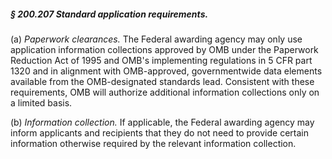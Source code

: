 ##### § 200.207 Standard application requirements. #####

(a) *Paperwork clearances.* The Federal awarding agency may only use application information collections approved by OMB under the Paperwork Reduction Act of 1995 and OMB's implementing regulations in 5 CFR part 1320 and in alignment with OMB-approved, governmentwide data elements available from the OMB-designated standards lead. Consistent with these requirements, OMB will authorize additional information collections only on a limited basis.

(b) *Information collection.* If applicable, the Federal awarding agency may inform applicants and recipients that they do not need to provide certain information otherwise required by the relevant information collection.